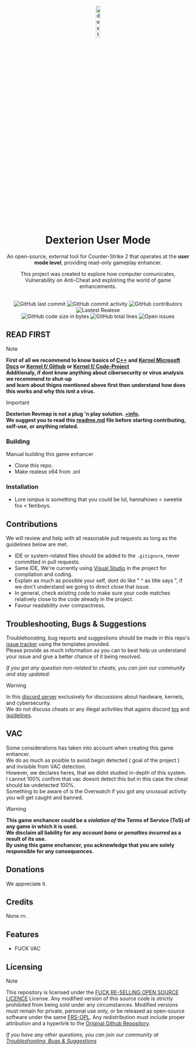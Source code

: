 <p align="center">
<img src="" alt="dexterionRevmap-Logo" width="15%"/>
</p>

<h1 align="center">Dexterion User Mode</h1>
<p align="center">An open-source, external tool for Counter-Strike 2 that operates at the <b>user mode level</b>, providing read-only gameplay enhancer.</p>
<p align="center">This project was created to explore how computer comunicates, <br>Vulnerability on Anti-Cheat and explolring the world of game enhancements.</p>

<div align="center">
    <br>
    <img src="https://img.shields.io/github/last-commit/Nocture-Insight/Dexterion" alt="GitHub last commit"/>
    <img src="https://img.shields.io/github/commit-activity/w/Nocture-Insight/Dexterion" alt="GitHub commit activity"/>
    <img src="https://img.shields.io/github/contributors/Nocture-Insight/Dexterion" alt="GitHub contributors"/>
    <img src="https://img.shields.io/github/v/release/Nocture-Insight/Dexterion" alt="Lastest Realese"/>
    <br>
    <img src="https://img.shields.io/github/languages/code-size/Nocture-Insight/Dexterion" alt="GitHub code size in bytes"/>
    <img src="https://img.shields.io/endpoint?url=https://ghloc.vercel.app/api/Nocture-Insight/Dexterion/badge?filter=.cpp$,.hpp$,.h$&label=lines%20of%20code&color=blue" alt="GitHub total lines"/>
    <img src="https://img.shields.io/github/issues/Nocture-Insight/Dexterion" alt="Open issues"/>
</div>


## READ FIRST
> [!NOTE]
> **First of all we recommend to know basics of [C++](https://en.cppreference.com/) and [Kernel Microsoft Docs](https://learn.microsoft.com/en-us/windows-hardware/drivers/develop/getting-started-with-windows-drivers) or [Kernel f/ Github](https://github.com/microsoft/Windows-driver-samples?tab=security-ov-file) or [Kernel f/ Code-Project](https://www.codeproject.com/Articles/9504/Driver-Development-Part-1-Introduction-to-Drivers)**\
> **Additionaly, if dont know anything about cibersecurity or virus analysis we recommend to shut-up\
> and learn about thigns mentioned above first then understand how does this works and why this isnt a virus.**

> [!IMPORTANT]
> **Dexterion Revmap is not a plug 'n play solution. [+info](https://github.com/Nocture-Insight/Dexterion/main/README.md#vac).**\
> **We suggest you to read this [readme.md](https://github.com/Nocture-Insight/Dexterion/main/README.md) file before starting contributing, self-use, or anything related.**

### Building
Manual building this game enhancer
 - Clone this repo.
 - Make realese x64 from .snl 

### Installation 
 - Lore ismpus is something that you could be lol, hannahowo < sweetie fox < femboys.

## Contributions
We will review and help with all reasonable pull requests as long as the guidelines below are met.

- IDE or system-related files should be added to the `.gitignore`, never committed in pull requests.
- Same IDE, We're currently using [Visual Studio](https://visualstudio.microsoft.com/) in the project for compilation and coding.
- Explain as much as possible your self, dont do like " ^ as title says ", if we don't understand we going to direct close that issue.
- In general, check existing code to make sure your code matches relatively close to the code already in the project.
- Favour readability over compactness.

## Troubleshooting, Bugs & Suggestions
Troublehoosting, bug reports and suggestions should be made in this repo's [issue tracker](https://github.com/Nocture-Insight/Dexterion/issues) using the templates provided.  
Please provide as much information as you can to best help us understand your issue and give a better chance of it being resolved.

*If you got any question non-related to cheats, you can join our community and stay updated:*
> [!WARNING]
> In this [discord server](https://discord.gg/25rtyPfMEQ) exclusively for discussions about hardware, kernels, and cybersecurity.\
> We do not discuss cheats or any illegal activities that agains discord [tos](https://discord.com/tos) and [guidelines](https://discord.com/guidelines).

## VAC
Some considerations has taken into account when creating this game enhancer.\
We do as much as posible to avoid begin detected ( goal of the project ) and invisible from VAC detection.\
However, we declares heres, that we didnt studied in-depth of this system.\
I cannot 100% confirm that vac doesnt detect this but in this case the cheat should be undetected 100%.\
Something to be aware of is the Overwatch if you got any unussual activity you will get caught and banned.
> [!WARNING]
> **This game enchancer could be a *violation of* the Terms of Service (ToS) of any game in which it is used.\
> We disclaim all liability for any *account bans* or *penalties incurred* as a result of its use.\
> By using this game enchancer, you acknowledge that you are solely responsible for any consequences.**

## Donations
We appreciate it.

## Credits
None rn.

## Features
 - FUCK VAC

## Licensing
> [!NOTE]
> This repository is licensed under the [FUCK RE-SELLING OPEN SOURCE LICENCE](https://github.com/Nocture-Insight/Dexterion/blob/main/LICENSE) License.
> Any modified version of this source code is strictly prohibited from being sold under any circumstances.
> Modified versions must remain for private, personal use only, or be released as open-source software under the same [FRS-OPL](https://github.com/Nocture-Insight/Dexterion/blob/main/LICENSE).
> Any redistribution must include proper attribution and a hyperlink to the [Original Github Repository](https://github.com/Nocture-Insight/Dexterion).

*If you have any other questions, you can join our community at [Troubleshooting, Bugs & Suggestions](https://github.com/Nocture-Insight/Dexterion/main/README.md#troubleshooting-bugs--suggestions)*
